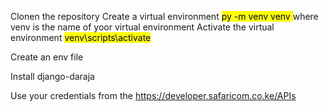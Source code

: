 Clonen the repository
Create a virtual environment <mark> py -m venv venv </mark> where venv is the name of yoor virtual environment
Activate the virtual environment <mark> venv\scripts\activate </mark>

Create an env file


Install django-daraja


Use your credentials from the https://developer.safaricom.co.ke/APIs
